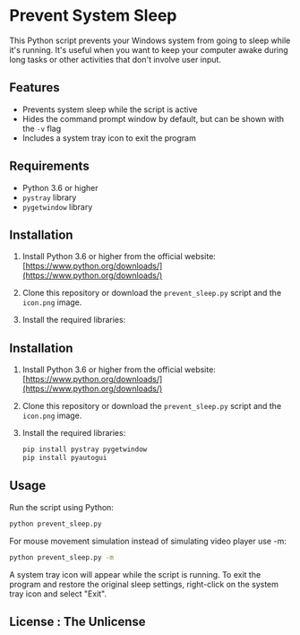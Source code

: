# Prevent System Sleep

This Python script prevents your Windows system from going to sleep while it's running. It's useful when you want to keep your computer awake during long tasks or other activities that don't involve user input.

## Features

- Prevents system sleep while the script is active
- Hides the command prompt window by default, but can be shown with the `-v` flag
- Includes a system tray icon to exit the program

## Requirements

- Python 3.6 or higher
- `pystray` library
- `pygetwindow` library

## Installation

1. Install Python 3.6 or higher from the official website: [https://www.python.org/downloads/](https://www.python.org/downloads/)

2. Clone this repository or download the `prevent_sleep.py` script and the `icon.png` image.

3. Install the required libraries:

## Installation

1. Install Python 3.6 or higher from the official website: [https://www.python.org/downloads/](https://www.python.org/downloads/)

2. Clone this repository or download the `prevent_sleep.py` script and the `icon.png` image.

3. Install the required libraries:

    ```bash
    pip install pystray pygetwindow
    pip install pyautogui
    ```

## Usage

Run the script using Python:

```bash
python prevent_sleep.py
```
For mouse movement simulation instead of simulating video player use -m:

```bash
python prevent_sleep.py -m 
```

A system tray icon will appear while the script is running. To exit the program and restore the original sleep settings, right-click on the system tray icon and select "Exit".

## License : The Unlicense

